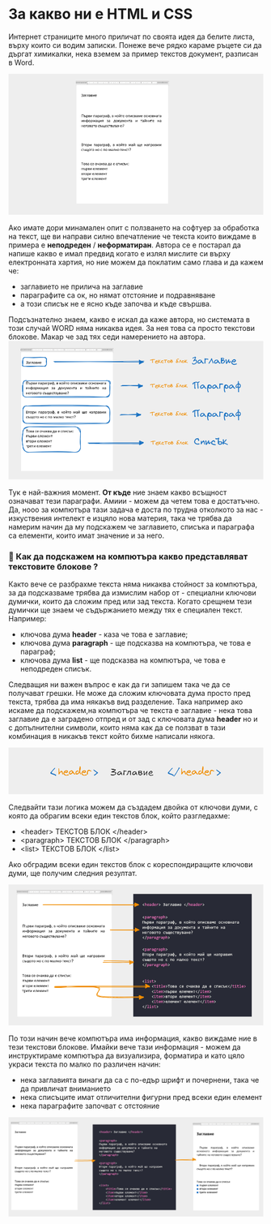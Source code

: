 # За какво ни е HTML и CSS
Интернет страниците много приличат по своята идея да белите листа, върху които си водим записки. Понеже вече рядко караме ръцете си да дъргат химикалки, нека вземем за пример текстов документ, разписан в Word.

![](@imgs/2024-08-14-12-57-26.png)

Ако имате дори минамален опит с ползването на софтуер за обработка на текст, ще ви направи силно впечатление че текста които виждаме в примера е **неподреден** / **неформатиран**. Автора се е постарал да напише какво е имал предвид когато е излял мислите си върху електронната хартия, но ние можем да поклатим само глава и да кажем че:
- заглавието не прилича на заглавие
- параграфите са ок, но нямат отстояние и подравняване
- а този списък не е ясно къде започва и къде свършва. 


Подсъзнателно знаем, какво е искал да каже автора, но системата в този случай WORD няма никаква идея. За нея това са просто текстови блокове. Макар че зад тях седи намерението на автора.
![](@imgs/2024-08-14-12-41-58.png)

Тук е най-важния момент. **От къде** ние знаем какво всъщност означават тези параграфи. Амиии - можем да четем това е достатъчно. Да, нооо за компютъра тази задача е доста по трудна отколкото за нас - изкуствения интелект е изцяло нова материя, така че трябва да намерим начин да му подскажем че заглавието, списъка и параграфа са елементи, които имат значение и за него. 

### 🤔 Как да подскажем на компютъра какво представляват текстовите блокове ?
Както вече се разбрахме текста няма никаква стойност за компютъра, за да подсказваме трябва да измислим набор от - специални ключови думички, които да сложим пред или зад текста. Когато срещнем тези думички ще знаем че съдържанието между тях е специален текст. Например:
- ключова дума **header** - каза че това е заглавие;
- ключова дума **paragraph** - ще подсказва на компютъра, че това е параграф;
- ключова дума **list** - ще подсказва на компютъра, че това е неподреден списък.

<!-- картинка -->

Следващия ни важен въпрос е как да ги запишем така че да се получават грешки. Не може да сложим ключовата дума просто пред текста, трябва да има някакъв вид разделение. Така например ако искаме да подскажем,на компютъра че текста е заглавие - нека това заглавие да е заградено отпред и от зад с ключовата дума **header** но и с допълнителни символи, които няма как да се ползват в тази комбинация в никакъв текст който бихме написали някога. 

![](@imgs/2024-08-14-14-07-37.png)

Следвайти тази логика можем да създадем двойка от ключови думи, с която да обрагим всеки един текстов блок, който разгледахме:
- &lt;header&gt; ТЕКСТОВ БЛОК &lt;/header&gt;
- &lt;paragraph&gt; ТЕКСТОВ БЛОК &lt;/paragraph&gt;
- &lt;list&gt; ТЕКСТОВ БЛОК &lt;/list&gt;

Ако обградим всеки един текстов блок с кореспондиращите ключови думи, ще получим следния резултат.

![](@imgs/2024-08-14-15-35-23.png)

По този начин вече компютъра има информация, какво виждаме ние в тези текстови блокове. Имайки вече тази информация - можем да инструктираме компютъра да визуализира, форматира и като цяло украси текста по малко по различен начин:
- нека заглавията винаги да са с по-едър шрифт и почернени, така че да привличат вниманието
- нека списъците имат отличителни фигурни пред всеки един елемент
- нека параграфите започват с отстояние

![](2024-08-14-15-45-21.png)